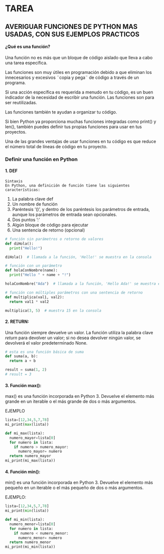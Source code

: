 # TAREA
##  AVERIGUAR FUNCIONES DE PYTHON MAS USADAS, CON SUS EJEMPLOS PRACTICOS
#### ¿Qué es una función?

Una función no es más que un bloque de código aislado que lleva a cabo una tarea específica.

Las funciones son muy útiles en programación debido a que eliminan los innecesarios y excesivos ¨copia y pega¨ de código a través de un programa.

Si una acción específica es requerida a menudo en tu código, es un buen indicador de la necesidad de escribir una función. Las funciones son para ser reutilizadas.

Las funciones también te ayudan a organizar tu código.

Si bien Python ya proporciona muchas funciones integradas como print() y len(), también puedes definir tus propias funciones para usar en tus proyectos.

Una de las grandes ventajas de usar funciones en tu código es que reduce el número total de líneas de código en tu proyecto.
### Definir una función en Python
#### 1. **DEF**
   
    Sintaxis
    En Python, una definición de función tiene las siguientes características:
   1. La palabra clave def
   2. Un nombre de función
   3. Paréntesis ’()’, y dentro de los paréntesis los parámetros de entrada, aunque los parámetros de entrada sean opcionales.
   4. Dos puntos ’:’
   5. Algún bloque de código para ejecutar
   6. Una sentencia de retorno (opcional)
```python
# función sin parámetros o retorno de valores
def diHola():
  print("Hello!")

diHola()  # llamada a la función, 'Hello!' se muestra en la consola

# función con un parámetro
def holaConNombre(name):
  print("Hello " + name + "!")

holaConNombre("Ada")  # llamada a la función, 'Hello Ada!' se muestra en la consola

# función con múltiples parámetros con una sentencia de retorno
def multiplica(val1, val2):
  return val1 * val2

multiplica(3, 5)  # muestra 15 en la consola
```
#### 2. **RETURN**: 
   Una función siempre devuelve un valor. La función utiliza la palabra clave *return*  para devolver un valor; si no desea devolver ningún valor, se devolverá el valor predeterminado None.
```python
# esta es una función básica de suma
def suma(a, b):
  return a + b

result = suma(1, 2)
# result = 3
```

#### 3. **Función max():**
max() es una función incorporada en Python 3. Devuelve el elemento más grande en un iterable o el más grande de dos o más argumentos.

EJEMPLO
```python
lista=[12,34,5,7,78]
mi_print(max(lista))

def mi_max(lista):
  numero_mayor=lista[0]
  for numero in lista:
    if numero > numero_mayor:
      numero_mayor= numero
  return numero_mayor
mi_print(mi_max(lista))
```

#### 4. **Función min():**
min() es una función incorporada en Python 3. Devuelve el elemento más pequeño en un iterable o el más pequeño de dos o más argumentos.

EJEMPLO:
```Python
lista=[12,34,5,7,78]
mi_print(min(lista))

def mi_min(lista):
  numero_menor=lista[0]
  for numero in lista:
    if numero < numero_menor:
      numero_menor= numero
  return numero_menor
mi_print(mi_min(lista))
```


